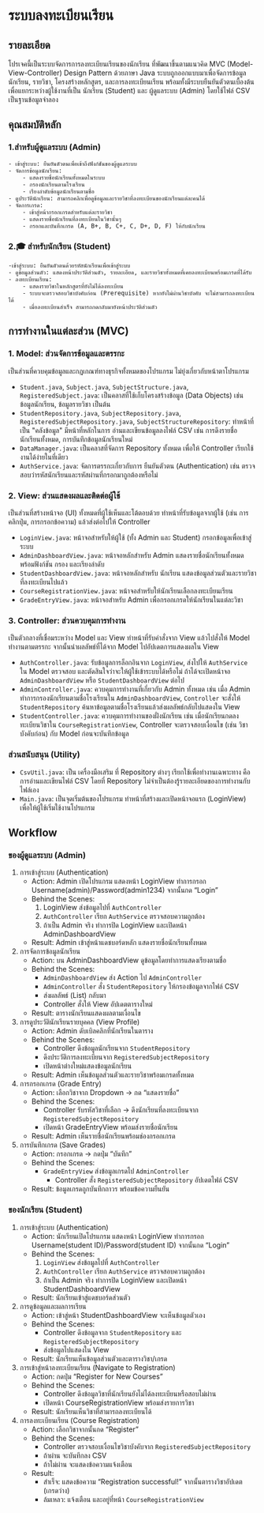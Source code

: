 # ระบบลงทะเบียนเรียน

## รายละเอียด

โปรเจคนี้เป็นระบบจัดการการลงทะเบียนเรียนของนักเรียน ที่พัฒนาขึ้นตามแนวคิด MVC (Model-View-Controller) Design Pattern ด้วยภาษา Java ระบบถูกออกแบบมาเพื่อจัดการข้อมูลนักเรียน, รายวิชา, โครงสร้างหลักสูตร, และการลงทะเบียนเรียน พร้อมทั้งมีระบบยืนยันตัวตนเบื้องต้นเพื่อแยกระหว่างผู้ใช้งานที่เป็น นักเรียน (Student) และ ผู้ดูแลระบบ (Admin) โดยใช้ไฟล์ CSV เป็นฐานข้อมูลจำลอง

## คุณสมบัติหลัก
### 1.สำหรับผู้ดูแลระบบ (Admin)
	- เข้าสู่ระบบ: ยืนยันตัวตนเพื่อเข้าถึงฟังก์ชันของผู้ดูแลระบบ
	- จัดการข้อมูลนักเรียน:
		- แสดงรายชื่อนักเรียนทั้งหมดในระบบ
		- กรองนักเรียนตามโรงเรียน
		- เรียงลำดับข้อมูลนักเรียนตามชื่อ
	- ดูประวัตินักเรียน: สามารถคลิกเพื่อดูข้อมูลและรายวิชาที่ลงทะเบียนของนักเรียนแต่ละคนได้
	- จัดการเกรด:
		- เข้าสู่หน้ากรอกเกรดสำหรับแต่ละรายวิชา
		- แสดงรายชื่อนักเรียนที่ลงทะเบียนในวิชานั้นๆ
		- กรอกและบันทึกเกรด (A, B+, B, C+, C, D+, D, F) ให้กับนักเรียน
### 2.🎓 สำหรับนักเรียน (Student)
	-เข้าสู่ระบบ: ยืนยันตัวตนด้วยรหัสนักเรียนเพื่อเข้าสู่ระบบ
	- ดูข้อมูลส่วนตัว: แสดงหน้าประวัติส่วนตัว, รายละเอียด, และรายวิชาทั้งหมดที่เคยลงทะเบียนพร้อมเกรดที่ได้รับ
	- ลงทะเบียนเรียน:
		- แสดงรายวิชาในหลักสูตรที่ยังไม่ได้ลงทะเบียน
		- ระบบจะตรวจสอบวิชาบังคับก่อน (Prerequisite) หากยังไม่ผ่านวิชาบังคับ จะไม่สามารถลงทะเบียนได้
		- เมื่อลงทะเบียนสำเร็จ สามารถกดกลับมายังหน้าประวัติส่วนตัว

## การทำงานในแต่ละส่วน (MVC)

### 1. Model: ส่วนจัดการข้อมูลและตรรกะ
เป็นส่วนที่ควบคุมข้อมูลและกฎเกณฑ์ทางธุรกิจทั้งหมดของโปรแกรม ไม่ยุ่งเกี่ยวกับหน้าตาโปรแกรม

* `Student.java`, `Subject.java`, `SubjectStructure.java`, `RegisteredSubject.java`: เป็นคลาสที่ใช้เก็บโครงสร้างข้อมูล (Data Objects) เช่น ข้อมูลนักเรียน, ข้อมูลรายวิชา เป็นต้น
* `StudentRepository.java`, `SubjectRepository.java`, `RegisteredSubjectRepository.java`, `SubjectStructureRepository`: ทำหน้าที่เป็น "คลังข้อมูล" มีหน้าที่หลักในการ อ่านและเขียนข้อมูลลงไฟล์ CSV เช่น การดึงรายชื่อนักเรียนทั้งหมด, การบันทึกข้อมูลนักเรียนใหม่
* `DataManager.java`: เป็นคลาสที่จัดการ Repository ทั้งหมด เพื่อให้ Controller เรียกใช้งานได้ง่ายในที่เดียว
* `AuthService.java`: จัดการตรรกะเกี่ยวกับการ ยืนยันตัวตน (Authentication) เช่น ตรวจสอบว่ารหัสนักเรียนและรหัสผ่านที่กรอกมาถูกต้องหรือไม่

### 2. View: ส่วนแสดงผลและติดต่อผู้ใช้
เป็นส่วนที่สร้างหน้าจอ (UI) ทั้งหมดที่ผู้ใช้เห็นและโต้ตอบด้วย ทำหน้าที่รับข้อมูลจากผู้ใช้ (เช่น การคลิกปุ่ม, การกรอกข้อความ) แล้วส่งต่อไปให้ Controller
* `LoginView.java`: หน้าจอสำหรับให้ผู้ใช้ (ทั้ง Admin และ Student) กรอกข้อมูลเพื่อเข้าสู่ระบบ
* `AdminDashboardView.java`: หน้าจอหลักสำหรับ Admin แสดงรายชื่อนักเรียนทั้งหมด พร้อมฟังก์ชัน กรอง และเรียงลำดับ
* `StudentDashboardView.java`: หน้าจอหลักสำหรับ นักเรียน แสดงข้อมูลส่วนตัวและรายวิชาที่ลงทะเบียนไปแล้ว
* `CourseRegistrationView.java`: หน้าจอสำหรับให้นักเรียนเลือกลงทะเบียนเรียน
* `GradeEntryView.java`: หน้าจอสำหรับ Admin เพื่อกรอกเกรดให้นักเรียนในแต่ละวิชา

### 3. Controller: ส่วนควบคุมการทำงาน
เป็นตัวกลางที่เชื่อมระหว่าง Model และ View ทำหน้าที่รับคำสั่งจาก View แล้วไปสั่งให้ Model ทำงานตามตรรกะ จากนั้นนำผลลัพธ์ที่ได้จาก Model ไปอัปเดตการแสดงผลใน View
* `AuthController.java`: รับข้อมูลการล็อกอินจาก `LoginView`, ส่งไปให้ `AuthService` ใน Model ตรวจสอบ และตัดสินใจว่าจะให้ผู้ใช้เข้าระบบได้หรือไม่ ถ้าได้จะเปิดหน้าจอ `AdminDashboardView` หรือ `StudentDashboardView` ต่อไป
* `AdminController.java`: ควบคุมการทำงานที่เกี่ยวกับ Admin ทั้งหมด เช่น เมื่อ Admin ทำการกรองนักเรียนตามชื่อโรงเรียนใน `AdminDashboardView`, `Controller` จะสั่งให้ `StudentRepository` ค้นหาข้อมูลตามชื่อโรงเรียนแล้วส่งผลลัพธ์กลับไปแสดงใน View
* `StudentController.java`: ควบคุมการทำงานของฝั่งนักเรียน เช่น เมื่อนักเรียนกดลงทะเบียนวิชาใน `CourseRegistrationView`, Controller จะตรวจสอบเงื่อนไข (เช่น วิชาบังคับก่อน) กับ Model ก่อนจะบันทึกข้อมูล

###  ส่วนสนับสนุน (Utility)
* `CsvUtil.java`: เป็น เครื่องมือเสริม ที่ Repository ต่างๆ เรียกใช้เพื่อทำงานเฉพาะทาง คือการอ่านและเขียนไฟล์ CSV โดยที่ Repository ไม่จำเป็นต้องรู้รายละเอียดของการทำงานกับไฟล์เอง
* `Main.java`: เป็นจุดเริ่มต้นของโปรแกรม ทำหน้าที่สร้างและเปิดหน้าจอแรก (LoginView) เพื่อให้ผู้ใช้เริ่มใช้งานโปรแกรม

## Workflow

### ของผู้ดูแลระบบ (Admin)
1. การเข้าสู่ระบบ (Authentication)
   * Action: Admin เปิดโปรแกรม แสดงหน้า LoginView ทำการกรอก Username(admin)/Password(admin1234) จากนั้นกด “Login”
   * Behind the Scenes:
     	1. LoginView ส่งข้อมูลไปที่ `AuthController`
     	2. `AuthController` เรียก `AuthService` ตรวจสอบความถูกต้อง
     	3. ถ้าเป็น Admin จริง ทำการปิด LoginView และเปิดหน้า AdminDashboardView
   * Result: Admin เข้าสู่หน้าแดชบอร์ดหลัก แสดงรายชื่อนักเรียนทั้งหมด
2. การจัดการข้อมูลนักเรียน
   * Action: บน AdminDashboardView ดูข้อมูลโดยทำการแสดงเรียงตามชื่อ
   * Behind the Scenes:
     	* `AdminDashboardView` ส่ง Action ไป `AdminController`
     	* `AdminController` สั่ง `StudentRepository` ให้กรองข้อมูลจากไฟล์ CSV
     	* ส่งผลลัพธ์ (List<Student>) กลับมา
     	* Controller สั่งให้ View อัปเดตตารางใหม่
   * Result: ตารางนักเรียนแสดงผลตามเงื่อนไข
3. การดูประวัตินักเรียนรายบุคคล (View Profile)
 	* Action: Admin ดับเบิลคลิกที่นักเรียนในตาราง
 	* Behind the Scenes:
  	 	* Controller ดึงข้อมูลนักเรียนจาก `StudentRepository`
   		* ดึงประวัติการลงทะเบียนจาก `RegisteredSubjectRepository`
   		* เปิดหน้าต่างใหม่แสดงข้อมูลนักเรียน
 	* Result: Admin เห็นข้อมูลส่วนตัวและรายวิชาพร้อมเกรดทั้งหมด
4. การกรอกเกรด (Grade Entry)
	* Action: เลือกวิชาจาก Dropdown → กด “แสดงรายชื่อ”
	* Behind the Scenes:
  		* Controller รับรหัสวิชาที่เลือก → ดึงนักเรียนที่ลงทะเบียนจาก `RegisteredSubjectRepository`
  		* เปิดหน้า GradeEntryView พร้อมส่งรายชื่อนักเรียน
	* Result: Admin เห็นรายชื่อนักเรียนพร้อมช่องกรอกเกรด
5. การบันทึกเกรด (Save Grades)
	* Action: กรอกเกรด → กดปุ่ม “บันทึก”
	* Behind the Scenes:
   		* `GradeEntryView` ส่งข้อมูลเกรดไป `AdminController`
			* Controller สั่ง `RegisteredSubjectRepository` อัปเดตไฟล์ CSV
	* Result: ข้อมูลเกรดถูกบันทึกถาวร พร้อมข้อความยืนยัน
     	
### ของนักเรียน (Student)
1. การเข้าสู่ระบบ (Authentication)
   * Action: นักเรียนเปิดโปรแกรม แสดงหน้า LoginView ทำการกรอก Username(student ID)/Password(student ID) จากนั้นกด “Login”
   * Behind the Scenes:
     	1. `LoginView` ส่งข้อมูลไปที่ `AuthController`
     	2. `AuthController` เรียก `AuthService` ตรวจสอบความถูกต้อง
     	3. ถ้าเป็น Admin จริง ทำการปิด LoginView และเปิดหน้า StudentDashboardView
   * Result: นักเรียนเข้าสู่แดชบอร์ดส่วนตัว
2. การดูข้อมูลและผลการเรียน
   * Action: เข้าสู่หน้า StudentDashboardView จะเห็นข้อมูลตัวเอง
   * Behind the Scenes:
     	* Controller ดึงข้อมูลจาก `StudentRepository` และ `RegisteredSubjectRepository`
     	* ส่งข้อมูลไปแสดงใน View
   * Result: นักเรียนเห็นข้อมูลส่วนตัวและตารางวิชา/เกรด
3. การเข้าสู่หน้าลงทะเบียนเรียน (Navigate to Registration)
 	* Action: กดปุ่ม “Register for New Courses”
 	* Behind the Scenes:
  	 	* Controller ดึงข้อมูลวิชาที่นักเรียนยังไม่ได้ลงทะเบียนหรือสอบไม่ผ่าน
   		* เปิดหน้า CourseRegistrationView พร้อมส่งรายการวิชา
 	* Result: นักเรียนเห็นวิชาที่สามารถลงทะเบียนได้
4. การลงทะเบียนเรียน (Course Registration)
	* Action: เลือกวิชาจากนั้นกด “Register”
	* Behind the Scenes:
  		* Controller ตรวจสอบเงื่อนไขวิชาบังคับจาก `RegisteredSubjectRepository`
  		* ถ้าผ่าน จะบันทึกลง CSV
   		* ถ้าไม่ผ่าน จะแสดงข้อความแจ้งเตือน
	* Result:
  		* สำเร็จ: แสดงข้อความ “Registration successful!” จากนั้นตารางวิชาอัปเดต (เกรดว่าง)
  		* ล้มเหลว: แจ้งเตือน และอยู่ที่หน้า `CourseRegistrationView`














